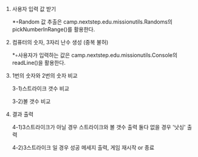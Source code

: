 1. 사용자 입력 값 받기
	
	*◦Random 값 추출은 camp.nextstep.edu.missionutils.Randoms의 	pickNumberInRange()를 활용한다.
	
2. 컴퓨터의 숫자, 3자리 난수 생성 (중복 불허)
	
	*◦사용자가 입력하는 값은 camp.nextstep.edu.missionutils.Console의 readLine()을 	활용한다.
	
3. 1번의 숫자와 2번의 숫자 비교

	3-1)스트라이크 갯수 비교
	
	3-2)볼 갯수 비교
	
4. 결과 출력

	4-1)3스트라이크가 아닐 경우 
		스트라이크와 볼 갯수 출력
		둘다 없을 경우 '낫싱' 출력
		
	4-2)3스트라이크 일 경우
		성공 메세지 출력, 게임 재시작 or 종료
